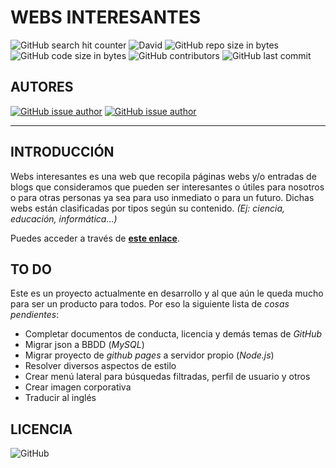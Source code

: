 # WEBS INTERESANTES
![GitHub search hit counter](https://img.shields.io/github/search/carmona44/webs-interesantes/goto.svg)
![David](https://img.shields.io/david/carmona44/webs-interesantes.svg)
![GitHub repo size in bytes](https://img.shields.io/github/repo-size/carmona44/webs-interesantes.svg)
![GitHub code size in bytes](https://img.shields.io/github/languages/code-size/carmona44/webs-interesantes.svg)
![GitHub contributors](https://img.shields.io/github/contributors/carmona44/webs-interesantes.svg)
![GitHub last commit](https://img.shields.io/github/last-commit/carmona44/webs-interesantes.svg)

## AUTORES
[![GitHub issue author](https://img.shields.io/badge/AUTOR-DANIEL%20CARMONA-brightgreen.svg)](https://github.com/carmona44)
[![GitHub issue author](https://img.shields.io/badge/AUTOR-SALVADOR%20ZAPATA-brightgreen.svg)](https://github.com/SalvadorZapatacas)

___

## INTRODUCCIÓN
Webs interesantes es una web que recopila páginas webs y/o entradas de blogs que consideramos que pueden ser interesantes o útiles para nosotros o para otras personas ya sea para uso inmediato o para un futuro. Dichas webs están clasificadas por tipos según su contenido.
*(Ej: ciencia, educación, informática...)*  
  
Puedes acceder a través de **[este enlace](https://carmona44.github.io/webs-interesantes/)**.

## TO DO
Este es un proyecto actualmente en desarrollo y al que aún le queda mucho para ser un producto para todos. Por eso la siguiente lista de *cosas pendientes*:
- Completar documentos de conducta, licencia y demás temas de *GitHub*
- Migrar json a BBDD (*MySQL*)
- Migrar proyecto de *github pages* a servidor propio (*Node.js*)
- Resolver diversos aspectos de estilo
- Crear menú lateral para búsquedas filtradas, perfil de usuario y otros
- Crear imagen corporativa
- Traducir al inglés

## LICENCIA
![GitHub](https://img.shields.io/github/license/carmona44/webs-interesantes.svg)
